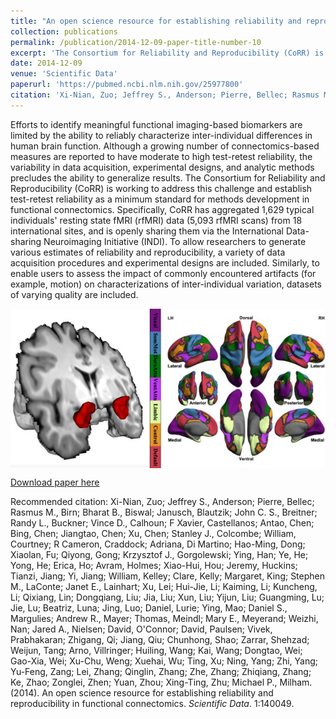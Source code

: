 ```yaml
---
title: "An open science resource for establishing reliability and reproducibility in functional connectomics"
collection: publications
permalink: /publication/2014-12-09-paper-title-number-10
excerpt: 'The Consortium for Reliability and Reproducibility (CoRR) is working to address this challenge and establish test-retest reliability as a minimum standard for methods development in functional connectomics.'
date: 2014-12-09
venue: 'Scientific Data'
paperurl: 'https://pubmed.ncbi.nlm.nih.gov/25977800'
citation: 'Xi-Nian, Zuo; Jeffrey S., Anderson; Pierre, Bellec; Rasmus M., Birn; Bharat B., Biswal; Janusch, Blautzik; John C. S., Breitner; Randy L., Buckner; Vince D., Calhoun; F Xavier, Castellanos; Antao, Chen; Bing, Chen; Jiangtao, Chen; Xu, Chen; Stanley J., Colcombe; William, Courtney; R Cameron, Craddock; Adriana, Di Martino; Hao-Ming, Dong; Xiaolan, Fu; Qiyong, Gong; Krzysztof J., Gorgolewski; Ying, Han; Ye, He; Yong, He; Erica, Ho; Avram, Holmes; Xiao-Hui, Hou; Jeremy, Huckins; Tianzi, Jiang; Yi, Jiang; William, Kelley; Clare, Kelly; Margaret, King; Stephen M., LaConte; Janet E., Lainhart; Xu, Lei; Hui-Jie, Li; Kaiming, Li; Kuncheng, Li; Qixiang, Lin; Dongqiang, Liu; Jia, Liu; Xun, Liu; Yijun, Liu; Guangming, Lu; Jie, Lu; Beatriz, Luna; Jing, Luo; Daniel, Lurie; Ying, Mao; Daniel S., Margulies; Andrew R., Mayer; Thomas, Meindl; Mary E., Meyerand; Weizhi, Nan; Jared A., Nielsen; David, O'Connor; David, Paulsen; Vivek, Prabhakaran; Zhigang, Qi; Jiang, Qiu; Chunhong, Shao; Zarrar, Shehzad; Weijun, Tang; Arno, Villringer; Huiling, Wang; Kai, Wang; Dongtao, Wei; Gao-Xia, Wei; Xu-Chu, Weng; Xuehai, Wu; Ting, Xu; Ning, Yang; Zhi, Yang; Yu-Feng, Zang; Lei, Zhang; Qinglin, Zhang; Zhe, Zhang; Zhiqiang, Zhang; Ke, Zhao; Zonglei, Zhen; Yuan, Zhou; Xing-Ting, Zhu; Michael P., Milham. (2014). &quot;An open science resource for establishing reliability and reproducibility in functional connectomics.&quot; <i>Scientific Data</i>. 1:140049.'
---
```

Efforts to identify meaningful functional imaging-based biomarkers are limited by the ability to reliably characterize inter-individual differences in human brain function. Although a growing number of connectomics-based measures are reported to have moderate to high test-retest reliability, the variability in data acquisition, experimental designs, and analytic methods precludes the ability to generalize results. The Consortium for Reliability and Reproducibility (CoRR) is working to address this challenge and establish test-retest reliability as a minimum standard for methods development in functional connectomics. Specifically, CoRR has aggregated 1,629 typical individuals' resting state fMRI (rfMRI) data (5,093 rfMRI scans) from 18 international sites, and is openly sharing them via the International Data-sharing Neuroimaging Initiative (INDI). To allow researchers to generate various estimates of reliability and reproducibility, a variety of data acquisition procedures and experimental designs are included. Similarly, to enable users to assess the impact of commonly encountered artifacts (for example, motion) on characterizations of inter-individual variation, datasets of varying quality are included.

<img src='/images/HBM-37-1178-g001.jpg' align="middle"><br/>

[Download paper here](https://www.nature.com/articles/sdata201449.pdf)

Recommended citation: Xi-Nian, Zuo; Jeffrey S., Anderson; Pierre, Bellec; Rasmus M., Birn; Bharat B., Biswal; Janusch, Blautzik; John C. S., Breitner; Randy L., Buckner; Vince D., Calhoun; F Xavier, Castellanos; Antao, Chen; Bing, Chen; Jiangtao, Chen; Xu, Chen; Stanley J., Colcombe; William, Courtney; R Cameron, Craddock; Adriana, Di Martino; Hao-Ming, Dong; Xiaolan, Fu; Qiyong, Gong; Krzysztof J., Gorgolewski; Ying, Han; Ye, He; Yong, He; Erica, Ho; Avram, Holmes; Xiao-Hui, Hou; Jeremy, Huckins; Tianzi, Jiang; Yi, Jiang; William, Kelley; Clare, Kelly; Margaret, King; Stephen M., LaConte; Janet E., Lainhart; Xu, Lei; Hui-Jie, Li; Kaiming, Li; Kuncheng, Li; Qixiang, Lin; Dongqiang, Liu; Jia, Liu; Xun, Liu; Yijun, Liu; Guangming, Lu; Jie, Lu; Beatriz, Luna; Jing, Luo; Daniel, Lurie; Ying, Mao; Daniel S., Margulies; Andrew R., Mayer; Thomas, Meindl; Mary E., Meyerand; Weizhi, Nan; Jared A., Nielsen; David, O'Connor; David, Paulsen; Vivek, Prabhakaran; Zhigang, Qi; Jiang, Qiu; Chunhong, Shao; Zarrar, Shehzad; Weijun, Tang; Arno, Villringer; Huiling, Wang; Kai, Wang; Dongtao, Wei; Gao-Xia, Wei; Xu-Chu, Weng; Xuehai, Wu; Ting, Xu; Ning, Yang; Zhi, Yang; Yu-Feng, Zang; Lei, Zhang; Qinglin, Zhang; Zhe, Zhang; Zhiqiang, Zhang; Ke, Zhao; Zonglei, Zhen; Yuan, Zhou; Xing-Ting, Zhu; Michael P., Milham. (2014). An open science resource for establishing reliability and reproducibility in functional connectomics. <i>Scientific Data</i>. 1:140049.
